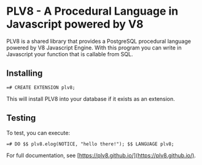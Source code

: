 PLV8 - A Procedural Language in Javascript powered by V8
=================================================

PLV8 is a shared library that provides a PostgreSQL procedural language powered
by V8 Javascript Engine.  With this program you can write in Javascript your
function that is callable from SQL.

## Installing

    =# CREATE EXTENSION plv8;

This will install PLV8 into your database if it exists as an extension.

## Testing

To test, you can execute:

    =# DO $$ plv8.elog(NOTICE, "hello there!"); $$ LANGUAGE plv8;

For full documentation, see [https://plv8.github.io/](https://plv8.github.io/).
